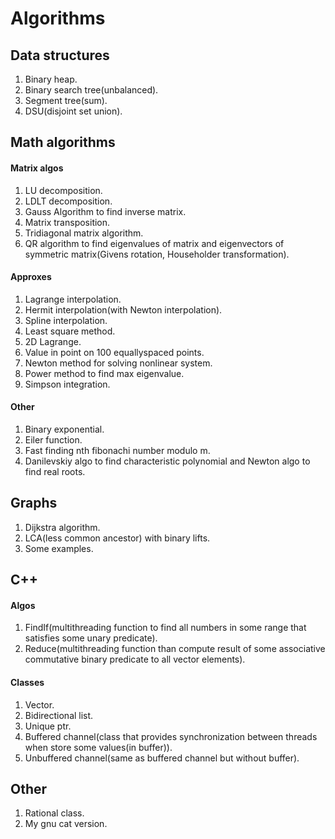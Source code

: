 # Algorithms

## Data structures

1. Binary heap.
2. Binary search tree(unbalanced).
3. Segment tree(sum).
4. DSU(disjoint set union).

## Math algorithms

#### Matrix algos

1. LU decomposition.
2. LDLT decomposition.
3. Gauss Algorithm to find inverse matrix.
4. Matrix transposition.
5. Tridiagonal matrix algorithm.
6. QR algorithm to find eigenvalues of matrix and
eigenvectors of symmetric matrix(Givens rotation, Householder transformation).

#### Approxes

1. Lagrange interpolation.
2. Hermit interpolation(with Newton interpolation).
3. Spline interpolation.
4. Least square method.
5. 2D Lagrange.
6. Value in point on 100 equallyspaced points.
7. Newton method for solving nonlinear system.
8. Power method to find max eigenvalue.
9. Simpson integration.

#### Other

1. Binary exponential.
2. Eiler function.
3. Fast finding nth fibonachi number modulo m.
4. Danilevskiy algo to find characteristic polynomial and Newton algo to find real roots.

## Graphs

1. Dijkstra algorithm.
2. LCA(less common ancestor) with binary lifts.
3. Some examples.

## C++

#### Algos

1. FindIf(multithreading function to find all numbers in some range that satisfies some unary predicate).
2. Reduce(multithreading function than compute result of some associative commutative binary predicate to all vector elements).

#### Classes

1. Vector.
2. Bidirectional list.
3. Unique ptr.
4. Buffered channel(class that provides synchronization between threads when store some values(in buffer)).
5. Unbuffered channel(same as buffered channel but without buffer).

## Other

1. Rational class.
2. My gnu cat version.
